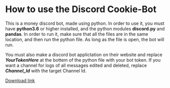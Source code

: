 # How to use the Discord Cookie-Bot

This is a money discord bot, made using python. In order to use it, you must have **python3.6** or higher installed, and the python modules **discord.py** and **pandas**. In order to run it, make sure that all the files are in the same location, and then run the python file. As long as the file is open, the bot will run.

You must also make a discord bot applictation on their website and replace ***YourTokenHere*** at the bottem of the python file with your bot token. If you want a channel for logs of all messages edited and deleted, replace ***Channel_Id*** with the target Channel Id.

[Download link](https://github.com/The-Canadians-Friend/Cookie-Bot/archive/master.zip)
